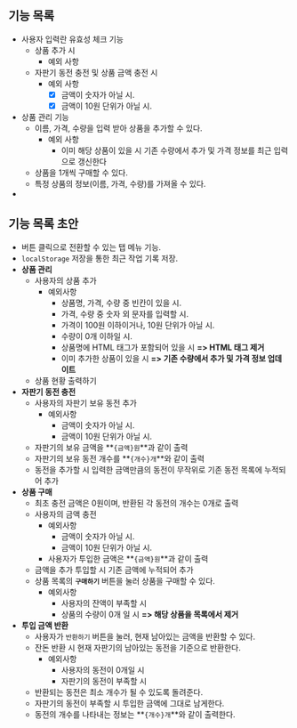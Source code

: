 ## 기능 목록

* 사용자 입력란 유효성 체크 기능
  * 상품 추가 시
    * 예외 사항
  * 자판기 동전 충전 및 상품 금액 충전 시
    * 예외 사항
      * [x] 금액이 숫자가 아닐 시.
      * [x] 금액이 10원 단위가 아닐 시.
* 상품 관리 기능
  * 이름, 가격, 수량을 입력 받아 상품을 추가할 수 있다.
    * 예외 사항
      * 이미 해당 상품이 있을 시 기존 수량에서 추가 및 가격 정보를 최근 입력으로 갱신한다
  * 상품을 1개씩 구매할 수 있다.
  * 특정 상품의 정보(이름, 가격, 수량)를 가져올 수 있다.
* 

## 기능 목록 초안

* 버튼 클릭으로 전환할 수 있는 탭 메뉴 기능.
* `localStorage` 저장을 통한 최근 작업 기록 저장. 
* **상품 관리**
  * 사용자의 상품 추가
    * 예외사항
      * 상품명, 가격, 수량 중 빈칸이 있을 시.
      * 가격, 수량 중 숫자 외 문자를 입력할 시.
      * 가격이 100원 이하이거나, 10원 단위가 아닐 시.
      * 수량이 0개 이하일 시.
      * 상품명에 HTML 태그가 포함되어 있을 시 **=> HTML 태그 제거**
      * 이미 추가한 상품이 있을 시 **=> 기존 수량에서 추가 및 가격 정보 업데이트**
  * 상품 현황 출력하기
* **자판기 동전 충전**
  * 사용자의 자판기 보유 동전 추가
    * 예외사항
      * 금액이 숫자가 아닐 시.
      * 금액이 10원 단위가 아닐 시.
  * 자판기의 보유 금액을 **`{금액}원`**과 같이 출력
  * 자판기의 보유 동전 개수를 **`{개수}개`**와 같이 출력
  * 동전을 추가할 시 입력한 금액만큼의 동전이 무작위로 기존 동전 목록에 누적되어 추가
* **상품 구매**
  * 최초 충전 금액은 0원이며, 반환된 각 동전의 개수는 0개로 출력
  * 사용자의 금액 충전
    * 예외사항
      * 금액이 숫자가 아닐 시.
      * 금액이 10원 단위가 아닐 시.
    * 사용자가 투입한 금액은 **`{금액}원`**과 같이 출력
  * 금액을 추가 투입할 시 기존 금액에 누적되어 추가
  * 상품 목록의 **`구매하기`** 버튼을 눌러 상품을 구매할 수 있다.
    * 예외사항
      * 사용자의 잔액이 부족할 시
      * 상품의 수량이 0개 일 시 **=> 해당 상품을 목록에서 제거**
* **투입 금액 반환**
  * 사용자가 `반환하기` 버튼을 눌러, 현재 남아있는 금액을 반환할 수 있다.
  * 잔돈 반환 시 현재 자판기의 남아있는 동전을 기준으로 반환한다.
    * 예외사항
      * 사용자의 동전이 0개일 시
      * 자판기의 동전이 부족할 시
  * 반환되는 동전은 최소 개수가 될 수 있도록 돌려준다.
  * 자판기의 동전이 부족할 시 투입한 금액에 그대로 남게한다.
  * 동전의 개수를 나타내는 정보는 **`{개수}개`**와 같이 출력한다.

